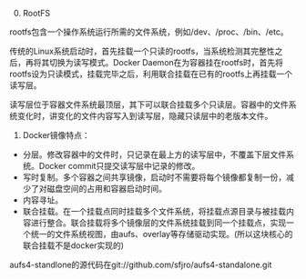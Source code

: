 0. RootFS

rootfs包含一个操作系统运行所需的文件系统，例如/dev、/proc、/bin、/etc。

传统的Linux系统启动时，首先挂载一个只读的rootfs，当系统检测其完整性之后，再将其切换为读写模式。Docker Daemon在为容器挂在rootfs时，首先将rootfs设为只读模式，挂载完毕之后，利用联合挂载在已有的rootfs上再挂载一个读写层。

读写层位于容器文件系统最顶层，其下可以联合挂载多个只读层。容器中的文件系统变化时，讲变化的文件内容写入到读写层，隐藏只读层中的老版本文件。

1. Docker镜像特点：

+ 分层。修改容器中的文件时，只记录在最上方的读写层中，不覆盖下层文件系统。Docker commit只提交读写层中记录的修改。
+ 写时复制。多个容器之间共享镜像，启动时不需要将每个镜像都复制一份，减少了对磁盘空间的占用和容器启动时间。
+ 内容寻址。
+ 联合挂载。在一个挂载点同时挂载多个文件系统，将挂载点源目录与被挂载内容进行整合。联合挂载将多个镜像层的文件系统挂载到同一个挂载点，实现一个统一的文件系统视图，由aufs、overlay等存储驱动实现。(所以这块核心的联合挂载不是docker实现的)

aufs4-standlone的源代码在git://github.com/sfjro/aufs4-standalone.git